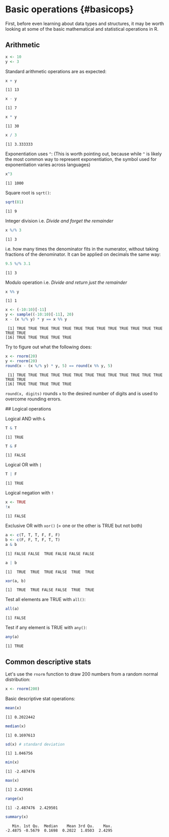 # Basic operations {#basicops}

First, before even learning about data types and structures, it may be worth looking at some of the basic mathematical and statistical operations in R.



## Arithmetic


```r
x <- 10
y <- 3
```

Standard arithmetic operations are as expected:


```r
x + y
```

```
[1] 13
```

```r
x - y
```

```
[1] 7
```

```r
x * y
```

```
[1] 30
```

```r
x / 3
```

```
[1] 3.333333
```
Exponentiation uses `^`:
(This is worth pointing out, because while `^` is likely the most common way to represent exponentiation, the symbol used for exponentiation varies across languages)


```r
x^3
```

```
[1] 1000
```

Square root is `sqrt()`:


```r
sqrt(81)
```

```
[1] 9
```

Integer division 
i.e. *Divide and forget the remainder*


```r
x %/% 3
```

```
[1] 3
```

i.e. how many times the denominator fits in the numerator, without taking fractions of the denominator. It can be applied on decimals the same way:


```r
9.5 %/% 3.1
```

```
[1] 3
```

Modulo operation
i.e. *Divide and return just the remainder*


```r
x %% y
```

```
[1] 1
```

```r
x <- (-10:10)[-11]
y <- sample((-10:10)[-11], 20)
x - (x %/% y) * y == x %% y
```

```
 [1] TRUE TRUE TRUE TRUE TRUE TRUE TRUE TRUE TRUE TRUE TRUE TRUE TRUE TRUE TRUE
[16] TRUE TRUE TRUE TRUE TRUE
```
Try to figure out what the following does:  


```r
x <- rnorm(20)
y <- rnorm(20)
round(x - (x %/% y) * y, 5) == round(x %% y, 5)
```

```
 [1] TRUE TRUE TRUE TRUE TRUE TRUE TRUE TRUE TRUE TRUE TRUE TRUE TRUE TRUE TRUE
[16] TRUE TRUE TRUE TRUE TRUE
```

<div class="rmdtip">
<p><code>round(x, digits)</code> rounds <code>x</code> to the desired number of digits and is used to overcome rounding errors.</p>
</div>
## Logical operations

Logical AND with `&`


```r
T & T
```

```
[1] TRUE
```


```r
T & F
```

```
[1] FALSE
```

Logical OR with `|`


```r
T | F
```

```
[1] TRUE
```

Logical negation with `!`


```r
x <- TRUE
!x
```

```
[1] FALSE
```

Exclusive OR with `xor()`
(= one or the other is TRUE but not both)


```r
a <- c(T, T, T, F, F, F)
b <- c(F, F, T, F, T, T)
a & b
```

```
[1] FALSE FALSE  TRUE FALSE FALSE FALSE
```

```r
a | b
```

```
[1]  TRUE  TRUE  TRUE FALSE  TRUE  TRUE
```

```r
xor(a, b)
```

```
[1]  TRUE  TRUE FALSE FALSE  TRUE  TRUE
```

Test all elements are TRUE with `all()`:


```r
all(a)
```

```
[1] FALSE
```

Test if any element is TRUE with `any()`:


```r
any(a)
```

```
[1] TRUE
```

## Common descriptive stats

Let's use the `rnorm` function to draw 200 numbers from a random normal distribution:


```r
x <- rnorm(200)
```

Basic descriptive stat operations:


```r
mean(x)
```

```
[1] 0.2022442
```

```r
median(x)
```

```
[1] 0.1697613
```

```r
sd(x) # standard deviation
```

```
[1] 1.046756
```

```r
min(x)
```

```
[1] -2.487476
```

```r
max(x)
```

```
[1] 2.429501
```

```r
range(x)
```

```
[1] -2.487476  2.429501
```

```r
summary(x)
```

```
   Min. 1st Qu.  Median    Mean 3rd Qu.    Max. 
-2.4875 -0.5679  0.1698  0.2022  1.0503  2.4295 
```
